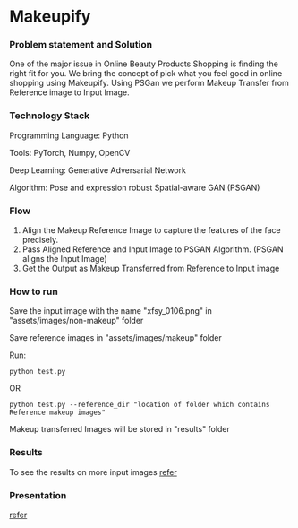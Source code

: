 # Makeupify

### Problem statement and Solution

One of the major issue in Online Beauty Products Shopping is finding the right fit for you. We bring the concept of pick what you feel good in online shopping using Makeupify. Using PSGan we perform Makeup Transfer from Reference image to Input Image.

### Technology Stack

   Programming Language: Python
   
   Tools:  PyTorch, Numpy, OpenCV
   
   Deep Learning: Generative Adversarial Network
   
   Algorithm: Pose and expression robust Spatial-aware GAN (PSGAN)
  
### Flow

1. Align the Makeup Reference Image to capture the features of the face precisely.
2. Pass  Aligned Reference and Input Image to PSGAN Algorithm. (PSGAN aligns the Input Image)
3. Get the Output as Makeup Transferred from Reference to Input image

### How to run

Save the input image with the name "xfsy_0106.png" in "assets/images/non-makeup" folder

Save reference images in "assets/images/makeup" folder

Run:

```
python test.py

```
OR

```
python test.py --reference_dir "location of folder which contains Reference makeup images"

```

Makeup transferred Images will be stored in "results" folder

### Results

To see the results on more input images [refer](https://docs.google.com/document/d/1E5fstgg2GfWi2atmc-uyFF5kj2vXV-6RDne-bcd5S3s/edit?usp=sharing)


### Presentation 

[refer](https://drive.google.com/file/d/1e93iILurdg9Qs85dJghRrq6g2gBhhhoU/view?usp=sharing)







